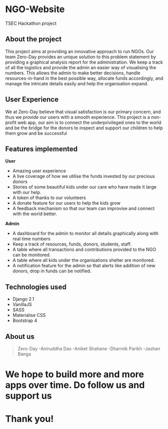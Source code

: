 # NGO-Website
TSEC Hackathon project

## About the project
This project aims at providing an innovative approach to run NGOs. Our team Zero-Day provides an unique solution to this problem statement by providing a graphical analysis report for the administration. We keep a track of all the logistics and provide the admin an easier way of visualising the numbers. This allows the admin to make better decisions, handle resources-in-hand in the best possible way, allocate funds accordingly, and manage the intricate details easily and help the organisation expand.

## User Experience
We at Zero-Day believe that visual satisfaction is our primary concern, and thus we provide our users with a smooth experience. This project is a non-profit web app, our aim is to connect the underprivileged ones to the world and be the bridge for the donors to inspect and support our children to help them grow and be successful

## Features implemented 

**User**
- Amazing user experience
- A live coverage of how we utilise the funds invested by our precious donors
- Stories of some beautiful kids under our care who have made it large with our help.
- A token of thanks to our volunteers
- A donate feature for our users to help the kids grow
- A feedback mechanism so that our team can improvise and connect with the world better.

**Admin**
- A dashboard for the admin to monitor all details graphically along with real time numbers
- Keep a track of resources, funds, donors, students, staff.
- A table where all transactions and contributions provided to the NGO can be monitored.
- A table where all kids under the organisations shelter are monitored.
- A notification feature for the admin so that alerts like addition of new donors, drop in funds can be notified.

## Technologies used
- Django 2.1
- VanillaJS
- SASS
- Materialise CSS
- Bootstrap 4

## About us

> Zero-Day
-Aniruddha Das
-Aniket Shahane
-Dharmik Parikh
-Jashan Banga

# We hope to build more and more apps over time. Do follow us and support us
# Thank you!
